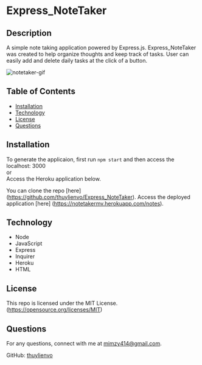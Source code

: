 # Express_NoteTaker

## Description
A simple note taking application powered by Express.js. Express_NoteTaker was created to help organize thoughts and keep track of tasks. User can easily add and delete daily tasks at the click of a button. 


  ![notetaker-gif]()



  ## Table of Contents

  * [Installation](#installation)
  * [Technology](#technology)
  * [License](#license)
  * [Questions](#questions)
  
  ## Installation
  To generate the applicaion, first run `npm start` and then access the localhost: 3000   
  or   
  Access the Heroku application below. 

  You can clone the repo [here] (https://github.com/thuylienvo/Express_NoteTaker).
  Access the deployed application [here] (https://notetakermv.herokuapp.com/notes).


  ## Technology
  * Node
  * JavaScript
  * Express
  * Inquirer
  * Heroku
  * HTML


  ## License  

  This repo is licensed under the MIT License. (https://opensource.org/licenses/MIT) 

  ## Questions
  For any questions, connect with me at [mimzy414@gmail.com](mailto:mimzy414@gmail.com). 
  
  GitHub: [thuylienvo](https://github.com/thuylienvo) 


